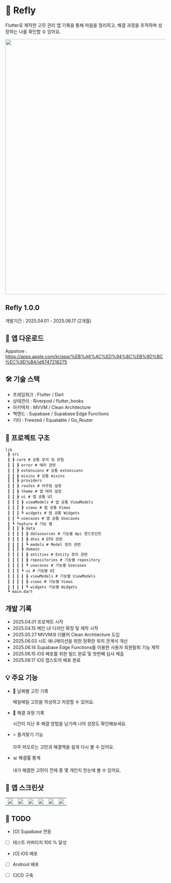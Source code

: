 # 📱 Refly
Flutter로 제작한 고민 관리 앱
기록을 통해 마음을 정리하고, 해결 과정을 추적하며 성장하는 나를 확인할 수 있어요.

<p align="center">
<img src=https://github.com/user-attachments/assets/4c8f8566-8739-4f4e-915f-baa6d54b703c/ width = 800></img>
</p>

## Refly 1.0.0
개발기간 : 2025.04.01 - 2025.06.17 (2개월)


## 📲 앱 다운로드
Appstore : https://apps.apple.com/kr/app/%EB%A6%AC%ED%94%8C%EB%9D%BC%EC%9D%B4/id6747218275

## 🛠 기술 스택
- 프레임워크 : Flutter / Dart
- 상태관리 : Riverpod / flutter_hooks
- 아키텍처 : MVVM / Clean Architecture
- 백엔드 : Supabase / Supabase Edge Functions
- 기타 : Freezed / Equatable / Go_Router

## 🧱 프로젝트 구조

```
lib
 ┣ src
 ┃ ┣ core # 공통 로직 및 유틸
 ┃ ┃ ┣ error # 에러 관련
 ┃ ┃ ┣ extensions # 공통 extensions
 ┃ ┃ ┣ mixins # 공통 mixins
 ┃ ┃ ┣ providers
 ┃ ┃ ┣ routes # 라우팅 설정
 ┃ ┃ ┣ theme # 앱 테마 설정
 ┃ ┃ ┣ ui # 앱 공통 UI
 ┃ ┃ ┃ ┣ viewModels # 앱 공통 ViewModels
 ┃ ┃ ┃ ┣ views # 앱 공통 Views
 ┃ ┃ ┃ ┗ widgets # 앱 공통 Widgets
 ┃ ┃ ┗ usecases # 앱 공통 Usecases
 ┃ ┗ feature # 기능 별
 ┃ ┃ ┃ ┣ data
 ┃ ┃ ┃ ┃ ┣ datasources # 기능별 Api 엔드포인트
 ┃ ┃ ┃ ┃ ┣ dtos # DTO 관련
 ┃ ┃ ┃ ┃ ┗ models # Model 정의 관련
 ┃ ┃ ┃ ┣ domain
 ┃ ┃ ┃ ┃ ┣ entities # Entity 정의 관련
 ┃ ┃ ┃ ┃ ┣ repositories # 기능별 repository
 ┃ ┃ ┃ ┃ ┗ usecases # 기능별 Usecases
 ┃ ┃ ┃ ┗ ui # 기능별 UI
 ┃ ┃ ┃ ┃ ┣ viewModels # 기능별 ViewModels
 ┃ ┃ ┃ ┃ ┣ views # 기능별 Views
 ┃ ┃ ┃ ┃ ┗ widgets 기능별 Widgets
 ┗ main.dart
```

## 개발 기록
- 2025.04.01 프로젝트 시작
- 2025.04.15 메인 UI 디자인 확정 및 제작 시작
- 2025.05.27 MVVM과 더불어 Clean Architecture 도입
- 2025.06.03 시트 애니메이션을 위한 정확한 위치 관계식 개선
- 2025.06.14 Supabase Edge Functions를 이용한 사용자 회원탈퇴 기능 제작
- 2025.06.15 iOS 배포를 위한 빌드 완료 및 첫번째 심사 제출
- 2025.06.17 iOS 앱스토어 배포 완료

## 💡 주요 기능
- 📅 날짜별 고민 기록

  매일매일 고민을 작성하고 저장할 수 있어요.

- 🔁 해결 과정 기록

  시간이 지난 후 해결 방법을 남기며 나의 성장도 확인해보세요.

- ⭐️ 즐겨찾기 기능

  자주 떠오르는 고민과 해결책을 쉽게 다시 볼 수 있어요.

- 📊 해결률 통계

  내가 해결한 고민이 전체 중 몇 개인지 한눈에 볼 수 있어요.


## 📸 앱 스크린샷
<table>
  <tr>
    <td>
      <img src = https://github.com/user-attachments/assets/a9411e38-6ec2-4745-8d43-7e96a4a14797>
    </td>
    <td>
      <img src = https://github.com/user-attachments/assets/f5b68f96-eae7-4def-b292-a9b5f73ad7a0>
    </td>
    <td>
      <img src = https://github.com/user-attachments/assets/512141ee-bcd8-4c5c-ac8d-ed46cfc50726>
    </td>
    <td>
      <img src = https://github.com/user-attachments/assets/c4b97ee2-71de-46c9-997c-d1d7d5fdecf7>
    </td>
    <td>
      <img src = https://github.com/user-attachments/assets/36c4a997-05f0-4f88-b80d-b1061a04452f>
    </td>
    <td>
      <img src = https://github.com/user-attachments/assets/eb6be8a7-6f2e-47ab-9090-3e2481f3c9d0>
    </td>
  </tr>
</table>

## 📌 TODO
- [O] Supabase 연동
- [ ] 테스트 커버리지 100 % 달성
- [O] iOS 배포
- [ ] Android 배포
- [ ] CICD 구축



